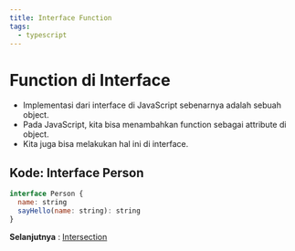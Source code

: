```yaml
---
title: Interface Function
tags:
  - typescript
---
```


# Function di Interface

- Implementasi dari interface di JavaScript sebenarnya adalah sebuah object.
- Pada JavaScript, kita bisa menambahkan function sebagai attribute di object.
- Kita juga bisa melakukan hal ini di interface.

## Kode: Interface Person

```js
interface Person {
  name: string
  sayHello(name: string): string
}
```

**Selanjutnya** : [Intersection](/backend/typescript/intersection.md)
